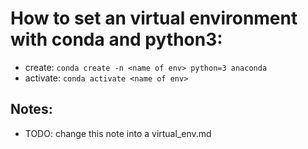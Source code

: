 # How to set an virtual environment with conda and python3:
* create: `conda create -n <name of env> python=3 anaconda`
* activate: `conda activate <name of env>`

## Notes: 
* TODO: change this note into a virtual_env.md
